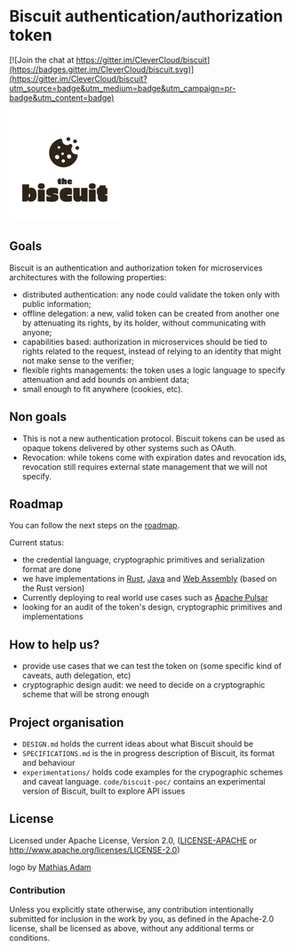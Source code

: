 # Biscuit authentication/authorization token

[![Join the chat at https://gitter.im/CleverCloud/biscuit](https://badges.gitter.im/CleverCloud/biscuit.svg)](https://gitter.im/CleverCloud/biscuit?utm_source=badge&utm_medium=badge&utm_campaign=pr-badge&utm_content=badge)

<img src="https://raw.githubusercontent.com/CleverCloud/biscuit/master/assets/brown.png" width="200">

## Goals

Biscuit is an authentication and authorization token for microservices
architectures with the following properties:

- distributed authentication: any node could validate the token only with public
  information;
- offline delegation: a new, valid token can be created from another one by
  attenuating its rights, by its holder, without communicating with anyone;
- capabilities based: authorization in microservices should be tied to rights
  related to the request, instead of relying to an identity that might not make
  sense to the verifier;
- flexible rights managements: the token uses a logic language to specify attenuation
  and add bounds on ambient data;
- small enough to fit anywhere (cookies, etc).

## Non goals
- This is not a new authentication protocol. Biscuit tokens can be used as
  opaque tokens delivered by other systems such as OAuth.
- Revocation: while tokens come with expiration dates and revocation ids,
  revocation still requires external state management that we will not specify.

## Roadmap

You can follow the next steps on the [roadmap](https://github.com/CleverCloud/biscuit/issues/12).

Current status:
- the credential language, cryptographic primitives and serialization format are done
- we have implementations in [Rust](https://github.com/clevercloud/biscuit-rust), [Java](https://github.com/clevercloud/biscuit-java) and [Web Assembly](https://github.com/clevercloud/biscuit-wasm) (based on the Rust version)
- Currently deploying to real world use cases such as [Apache Pulsar](https://github.com/clevercloud/biscuit-pulsar)
- looking for an audit of the token's design, cryptographic primitives and implementations

## How to help us?

- provide use cases that we can test the token on (some specific kind of caveats, auth delegation, etc)
- cryptographic design audit: we need to decide on a cryptographic scheme that will be strong enough

## Project organisation

- `DESIGN.md` holds the current ideas about what Biscuit should be
- `SPECIFICATIONS.md` is the in progress description of Biscuit, its format and behaviour
- `experimentations/` holds code examples for the crypographic schemes and caveat language. `code/biscuit-poc/` contains an experimental version of Biscuit, built to explore API issues

## License

Licensed under Apache License, Version 2.0, ([LICENSE-APACHE](LICENSE-APACHE) or http://www.apache.org/licenses/LICENSE-2.0)

logo by [Mathias Adam](http://www.madgraphism.com/)

### Contribution

Unless you explicitly state otherwise, any contribution intentionally
submitted for inclusion in the work by you, as defined in the Apache-2.0
license, shall be licensed as above, without any additional terms or
conditions.
